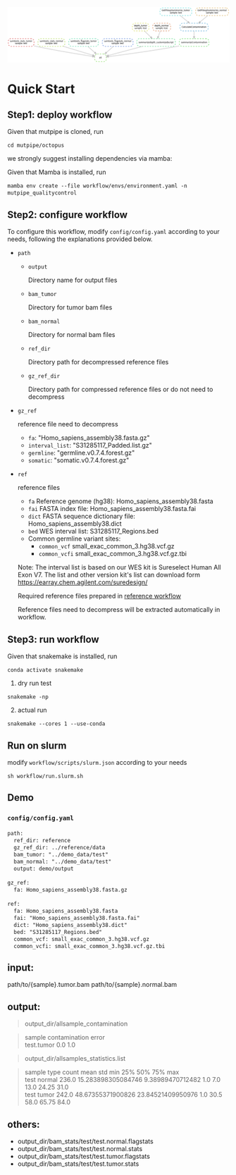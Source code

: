 ![Qualitycontrol](https://github.com/douymLab/mutpipe/blob/main/Qualitycontrol/Qualitycontrol.png)

# Quick Start 

## Step1: deploy workflow

Given that mutpipe is cloned, run

```{bash}
cd mutpipe/octopus
```

we strongly suggest installing dependencies via mamba:

Given that Mamba is installed, run

```{bash}
mamba env create --file workflow/envs/environment.yaml -n mutpipe_qualitycontrol
```

## Step2: configure workflow

To configure this workflow, modify `config/config.yaml` according to your needs, following the explanations provided below.

-   `path`
    
    -   `output`
        
        Directory name for output files
        
    -   `bam_tumor`
    
        Directory for tumor bam files
         
    -   `bam_normal`
    
        Directory for normal bam files
    
    -   `ref_dir`
    
        Directory path for decompressed reference files
    
    -   `gz_ref_dir`
    
        Directory path for compressed reference files or do not need to decompress

-   `gz_ref`

    reference file need to decompress

    - `fa`: "Homo_sapiens_assembly38.fasta.gz"
    - `interval_list`: "S31285117_Padded.list.gz"
    - `germline`: "germline.v0.7.4.forest.gz"
    - `somatic`: "somatic.v0.7.4.forest.gz"

-   `ref`

    reference files

    + `fa` Reference genome (hg38): Homo_sapiens_assembly38.fasta
    + `fai` FASTA index file: Homo_sapiens_assembly38.fasta.fai
    + `dict` FASTA sequence dictionary file: Homo_sapiens_assembly38.dict
    + `bed` WES interval list: S31285117_Regions.bed
    - Common germline variant sites: 
      + `common_vcf` small_exac_common_3.hg38.vcf.gz
      + `common_vcfi` small_exac_common_3.hg38.vcf.gz.tbi

    Note: The interval list is based on our WES kit is Sureselect Human All Exon V7. The list and other version kit's list can download form https://earray.chem.agilent.com/suredesign/

    Required reference files prepared in [reference workflow](reference/readme.md)

    Reference files need to decompress will be extracted automatically in workflow.

## Step3: run workflow

Given that snakemake is installed, run

```{bash}
conda activate snakemake
```

1.  dry run test

```{bash}
snakemake -np
```

2.  actual run

```{bash}
snakemake --cores 1 --use-conda
```

## Run on slurm

modify `workflow/scripts/slurm.json` according to your needs

```{bash}
sh workflow/run.slurm.sh
```

## Demo

### `config/config.yaml`

```{yaml}
path:
  ref_dir: reference
  gz_ref_dir: ../reference/data
  bam_tumor: "../demo_data/test"
  bam_normal: "../demo_data/test"
  output: demo/output

gz_ref:
  fa: Homo_sapiens_assembly38.fasta.gz

ref:
  fa: Homo_sapiens_assembly38.fasta
  fai: "Homo_sapiens_assembly38.fasta.fai"
  dict: "Homo_sapiens_assembly38.dict"
  bed: "S31285117_Regions.bed"
  common_vcf: small_exac_common_3.hg38.vcf.gz
  common_vcfi: small_exac_common_3.hg38.vcf.gz.tbi
```

## input:

path/to/{sample}.tumor.bam
path/to/{sample}.normal.bam

## output:
> output_dir/allsample_contamination  

>sample	contamination	error  
test.tumor	0.0	1.0

> output_dir/allsamples_statistics.list

> sample	type	count	mean	std	min	25%	50%	75%	max  
test	normal	236.0	15.283898305084746	9.38989470712482	1.0	7.0	13.0	24.25	31.0  
test	tumor	242.0	48.67355371900826	23.84521409950976	1.0	30.5	58.0	65.75	84.0

## others:
+ output_dir/bam_stats/test/test.normal.flagstats
+ output_dir/bam_stats/test/test.normal.stats
+ output_dir/bam_stats/test/test.tumor.flagstats
+ output_dir/bam_stats/test/test.tumor.stats



